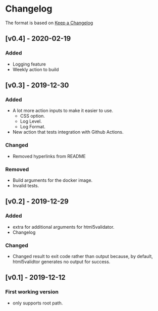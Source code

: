 <!-- markdownlint-disable MD024 -->
# Changelog

The format is based on [Keep a Changelog](https://keepachangelog.com/en/1.0.0/)

## [v0.4] - 2020-02-19

### Added

- Logging feature
- Weekly action to build

## [v0.3] - 2019-12-30

### Added

- A lot more action inputs to make it easier to use.
  - CSS option.
  - Log Level.
  - Log Format.
- New action that tests integration with Github Actions.

### Changed

- Removed hyperlinks from README

### Removed

- Build arguments for the docker image.
- Invalid tests.

## [v0.2] - 2019-12-29

### Added

- extra for additional arguments for html5validator.
- Changelog

### Changed

- Changed result to exit code rather than output because, by default, html5validtor generates no output for success.

## [v0.1] - 2019-12-12

### First working version

- only supports root path.
